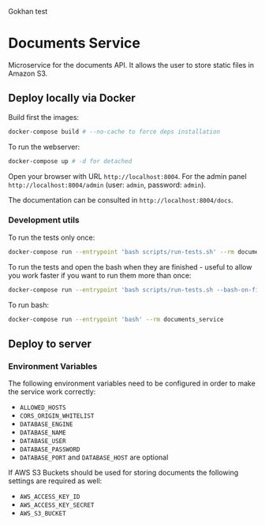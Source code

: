 Gokhan test
# Documents Service

Microservice for the documents API. It allows the user to store static files
in Amazon S3.


## Deploy locally via Docker

Build first the images:

```bash
docker-compose build # --no-cache to force deps installation
```

To run the webserver:

```bash
docker-compose up # -d for detached
```

Open your browser with URL `http://localhost:8004`. For the admin panel
`http://localhost:8004/admin` (user: `admin`, password: `admin`).

The documentation can be consulted in `http://localhost:8004/docs`.


### Development utils

To run the tests only once:

```bash
docker-compose run --entrypoint 'bash scripts/run-tests.sh' --rm documents_service
```

To run the tests and open the bash when they are finished - useful to allow
you work faster if you want to run them more than once:

```bash
docker-compose run --entrypoint 'bash scripts/run-tests.sh --bash-on-finish' --rm documents_service
```

To run bash:

```bash
docker-compose run --entrypoint 'bash' --rm documents_service
```


## Deploy to server

### Environment Variables

The following environment variables need to be configured in  order to make 
the service work correctly:
* `ALLOWED_HOSTS`
* `CORS_ORIGIN_WHITELIST`
* `DATABASE_ENGINE` 
* `DATABASE_NAME` 
* `DATABASE_USER` 
* `DATABASE_PASSWORD` 
* `DATABASE_PORT` and `DATABASE_HOST` are optional
 
 If AWS S3 Buckets should be used for storing documents the following 
 settings are required as well:
 * `AWS_ACCESS_KEY_ID`
 * `AWS_ACCESS_KEY_SECRET`
 * `AWS_S3_BUCKET`
